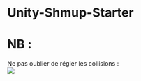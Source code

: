 # Unity-Shmup-Starter

# NB :
Ne pas oublier de régler les collisions :  
![](https://i.imgur.com/MxERrAr.png)
